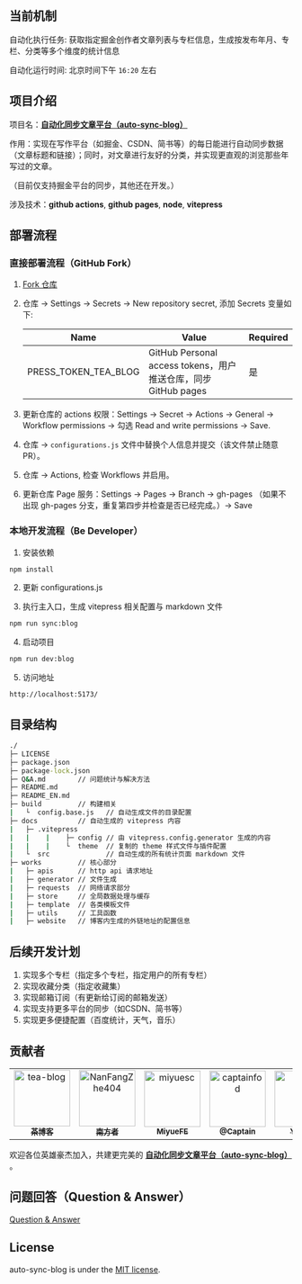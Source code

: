 ## 当前机制

自动化执行任务: 获取指定掘金创作者文章列表与专栏信息，生成按发布年月、专栏、分类等多个维度的统计信息

自动化运行时间: 北京时间下午 `16:20` 左右

## 项目介绍

项目名：[**自动化同步文章平台（auto-sync-blog）**](https://juejin.cn/post/7210387904748503095)

作用：实现在写作平台（如掘金、CSDN、简书等）的每日能进行自动同步数据（文章标题和链接）；同时，对文章进行友好的分类，并实现更直观的浏览那些年写过的文章。

（目前仅支持掘金平台的同步，其他还在开发。）

涉及技术：**github actions**, **github pages**, **node**, **vitepress**

## 部署流程

### 直接部署流程（GitHub Fork）

1. [Fork 仓库](https://github.com/TeaTools/auto-sync-blog/fork)
2. 仓库 -> Settings -> Secrets -> New repository secret, 添加 Secrets 变量如下:

    | Name                 | Value                                                         | Required |
    | -------------------- | ------------------------------------------------------------- | -------- |
    | PRESS_TOKEN_TEA_BLOG | GitHub Personal access tokens，用户推送仓库，同步GitHub pages | 是       |

3. 更新仓库的 actions 权限：Settings -> Secret -> Actions -> General -> Workflow permissions -> 勾选 Read and write permissions -> Save.
4. 仓库 -> `configurations.js` 文件中替换个人信息并提交（该文件禁止随意 PR）。
5. 仓库 -> Actions, 检查 Workflows 并启用。
6. 更新仓库 Page 服务：Settings -> Pages -> Branch -> gh-pages （如果不出现 gh-pages 分支，重复第四步并检查是否已经完成。）-> Save 

### 本地开发流程（Be Developer）

1. 安装依赖
```cmd
npm install
```

2. 更新 configurations.js

3. 执行主入口，生成 vitepress 相关配置与 markdown 文件
```cmd
npm run sync:blog
```

4. 启动项目
```cmd
npm run dev:blog
```

5. 访问地址
```http
http://localhost:5173/
```

## 目录结构

```cmd
./
├─ LICENSE
├─ package.json
├─ package-lock.json
├─ Q&A.md        // 问题统计与解决方法
├─ README.md
├─ README_EN.md
├─ build         // 构建相关
|   └  config.base.js   // 自动生成文件的目录配置
├─ docs          // 自动生成的 vitepress 内容
|   ├─ .vitepress 
|   |    |    ├─ config // 由 vitepress.config.generator 生成的内容
|   |    |    └  theme  // 复制的 theme 样式文件与插件配置
|   └  src              // 自动生成的所有统计页面 markdown 文件
├─ works         // 核心部分
|   ├─ apis      // http api 请求地址
|   ├─ generator // 文件生成
|   ├─ requests  // 网络请求部分
|   ├─ store     // 全局数据处理与缓存
|   ├─ template  // 各类模板文件
|   ├─ utils     // 工具函数
|   ├─ website   // 博客内生成的外链地址的配置信息
```

## 后续开发计划

1. 实现多个专栏（指定多个专栏，指定用户的所有专栏）
2. 实现收藏分类（指定收藏集）
3. 实现邮箱订阅（有更新给订阅的邮箱发送）
4. 实现支持更多平台的同步（如CSDN、简书等）
5. 实现更多便捷配置（百度统计，天气，音乐）



## 贡献者

<!-- readme: collaborators,contributors -start -->
<table>
<tr>
    <td align="center">
        <a href="https://github.com/tea-blog">
            <img src="https://avatars.githubusercontent.com/u/68322136?v=4" width="100;" alt="tea-blog"/>
            <br />
            <sub><b>茶博客</b></sub>
        </a>
    </td>
    <td align="center">
        <a href="https://github.com/NanFangZhe404">
            <img src="https://avatars.githubusercontent.com/u/86654383?v=4" width="100;" alt="NanFangZhe404"/>
            <br />
            <sub><b>南方者</b></sub>
        </a>
    </td>
    <td align="center">
        <a href="https://github.com/miyuesc">
            <img src="https://avatars.githubusercontent.com/u/50617660?v=4" width="100;" alt="miyuesc"/>
            <br />
            <sub><b>MiyueFE</b></sub>
        </a>
    </td>
    <td align="center">
        <a href="https://github.com/captainfod">
            <img src="https://avatars.githubusercontent.com/u/41095458?v=4" width="100;" alt="captainfod"/>
            <br />
            <sub><b>@Captain</b></sub>
        </a>
    </td>
    <td align="center">
        <a href="https://github.com/Ylimhs">
            <img src="https://avatars.githubusercontent.com/u/42811965?v=4" width="100;" alt="Ylimhs"/>
            <br />
            <sub><b>Ylimhs</b></sub>
        </a>
    </td></tr>
</table>
<!-- readme: collaborators,contributors -end -->

欢迎各位英雄豪杰加入，共建更完美的 [**自动化同步文章平台（auto-sync-blog）**](https://juejin.cn/post/7210387904748503095) 。

## 问题回答（Question & Answer）
<a title="Q&A" href="Q&A.md">Question & Answer</a>

## License
auto-sync-blog is under the [MIT license](LICENSE).
